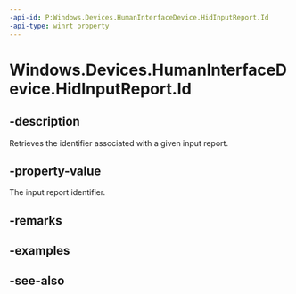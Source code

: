 ----api-id: P:Windows.Devices.HumanInterfaceDevice.HidInputReport.Id
-api-type: winrt property
---<!-- Property syntaxpublic ushort Id { get; }--># Windows.Devices.HumanInterfaceDevice.HidInputReport.Id## -descriptionRetrieves the identifier associated with a given input report.## -property-valueThe input report identifier.## -remarks## -examples## -see-also